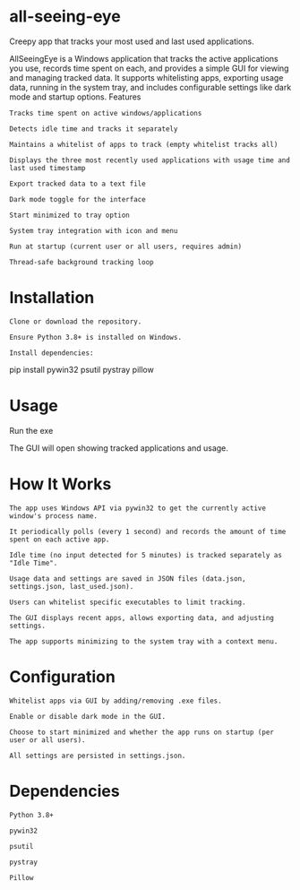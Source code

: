 # all-seeing-eye
Creepy app that tracks your most used and last used applications.

AllSeeingEye is a Windows application that tracks the active applications you use, records time spent on each, and provides a simple GUI for viewing and managing tracked data. It supports whitelisting apps, exporting usage data, running in the system tray, and includes configurable settings like dark mode and startup options.
Features

    Tracks time spent on active windows/applications

    Detects idle time and tracks it separately

    Maintains a whitelist of apps to track (empty whitelist tracks all)

    Displays the three most recently used applications with usage time and last used timestamp

    Export tracked data to a text file

    Dark mode toggle for the interface

    Start minimized to tray option

    System tray integration with icon and menu

    Run at startup (current user or all users, requires admin)

    Thread-safe background tracking loop

# Installation

    Clone or download the repository.

    Ensure Python 3.8+ is installed on Windows.

    Install dependencies:

pip install pywin32 psutil pystray pillow

# Usage

Run the exe

The GUI will open showing tracked applications and usage.

# How It Works

    The app uses Windows API via pywin32 to get the currently active window's process name.

    It periodically polls (every 1 second) and records the amount of time spent on each active app.

    Idle time (no input detected for 5 minutes) is tracked separately as "Idle Time".

    Usage data and settings are saved in JSON files (data.json, settings.json, last_used.json).

    Users can whitelist specific executables to limit tracking.

    The GUI displays recent apps, allows exporting data, and adjusting settings.

    The app supports minimizing to the system tray with a context menu.

# Configuration

    Whitelist apps via GUI by adding/removing .exe files.

    Enable or disable dark mode in the GUI.

    Choose to start minimized and whether the app runs on startup (per user or all users).

    All settings are persisted in settings.json.

# Dependencies

    Python 3.8+

    pywin32

    psutil

    pystray

    Pillow
